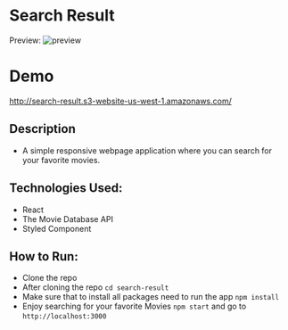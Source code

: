 # Search Result

Preview: ![preview](https://i.imgur.com/kHzd4qY.png)

# Demo
http://search-result.s3-website-us-west-1.amazonaws.com/

## Description
* A simple responsive webpage application where you can search for your favorite movies.

## Technologies Used:
* React
* The Movie Database API
* Styled Component

## How to Run:
* Clone the repo
* After cloning the repo `cd search-result`
* Make sure that to install all packages need to run the app `npm install`
* Enjoy searching for your favorite Movies `npm start` and go to `http://localhost:3000` 
